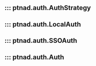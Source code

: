 ## ::: ptnad.auth.AuthStrategy
## ::: ptnad.auth.LocalAuth
## ::: ptnad.auth.SSOAuth
## ::: ptnad.auth.Auth